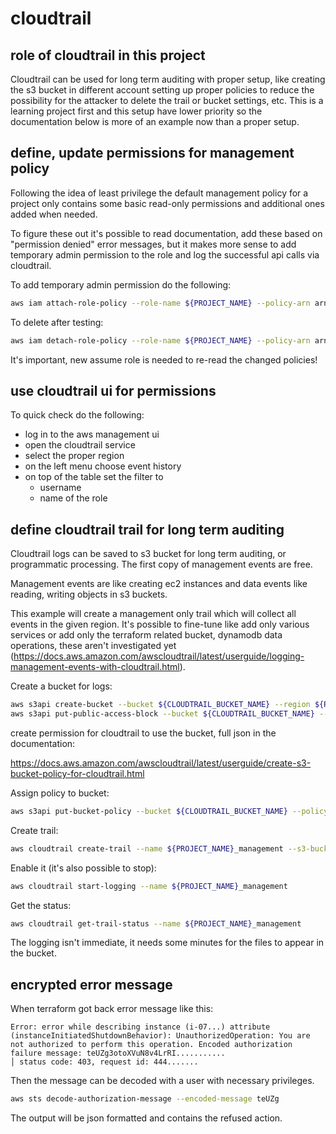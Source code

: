 # cloudtrail

## role of cloudtrail in this project

Cloudtrail can be used for long term auditing with proper setup, like creating the s3 bucket in different account setting up proper policies to reduce the possibility for the attacker to delete the trail or bucket settings, etc. This is a learning project first and this setup have lower priority so the documentation below is more of an example now than a proper setup.

## define, update permissions for management policy

Following the idea of least privilege the default management policy for a project only contains some basic read-only permissions and additional ones added when needed.

To figure these out it's possible to read documentation, add these based on "permission denied" error messages, but it makes more sense to add temporary admin permission to the role and log the successful api calls via cloudtrail.

To add temporary admin permission do the following:

```bash
aws iam attach-role-policy --role-name ${PROJECT_NAME} --policy-arn arn:aws:iam::aws:policy/AdministratorAccess
```

To delete after testing:

```bash
aws iam detach-role-policy --role-name ${PROJECT_NAME} --policy-arn arn:aws:iam::aws:policy/AdministratorAccess
```

It's important, new assume role is needed to re-read the changed policies!

## use cloudtrail ui for permissions

To quick check do the following:

- log in to the aws management ui
- open the cloudtrail service
- select the proper region
- on the left menu choose event history
- on top of the table set the filter to
  - username
  - name of the role

## define cloudtrail trail for long term auditing

Cloudtrail logs can be saved to s3 bucket for long term auditing, or programmatic processing. The first copy of management events are free.

Management events are like creating ec2 instances and data events like reading, writing objects in s3 buckets.

This example will create a management only trail which will collect all events in the given region. It's possible to fine-tune like add only various services or add only the terraform related bucket, dynamodb data operations, these aren't investigated yet (<https://docs.aws.amazon.com/awscloudtrail/latest/userguide/logging-management-events-with-cloudtrail.html>).

Create a bucket for logs:

```bash
aws s3api create-bucket --bucket ${CLOUDTRAIL_BUCKET_NAME} --region ${REGION} --create-bucket-configuration LocationConstraint=${REGION}
aws s3api put-public-access-block --bucket ${CLOUDTRAIL_BUCKET_NAME} --public-access-block-configuration "BlockPublicAcls=true,IgnorePublicAcls=true,BlockPublicPolicy=true,RestrictPublicBuckets=true"
```

create permission for cloudtrail to use the bucket, full json in the documentation:

<https://docs.aws.amazon.com/awscloudtrail/latest/userguide/create-s3-bucket-policy-for-cloudtrail.html>

Assign policy to bucket:

```bash
aws s3api put-bucket-policy --bucket ${CLOUDTRAIL_BUCKET_NAME} --policy file://policy.json
```

Create trail:

```bash
aws cloudtrail create-trail --name ${PROJECT_NAME}_management --s3-bucket-name ${CLOUDTRAIL_BUCKET_NAME}
```

Enable it  (it's also possible to stop):

```bash
aws cloudtrail start-logging --name ${PROJECT_NAME}_management
```

Get the status:

```bash
aws cloudtrail get-trail-status --name ${PROJECT_NAME}_management
```

The logging isn't immediate, it needs some minutes for the files to appear in the bucket.

## encrypted error message

When terraform got back error message like this:

```text
Error: error while describing instance (i-07...) attribute (instanceInitiatedShutdownBehavior): UnauthorizedOperation: You are not authorized to perform this operation. Encoded authorization failure message: teUZg3otoXVuN8v4LrRI...........
│ status code: 403, request id: 444.......
```

Then the message can be decoded with a user with necessary privileges.

```bash
aws sts decode-authorization-message --encoded-message teUZg
```

The output will be json formatted and contains the refused action.
